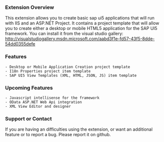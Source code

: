 ### Extension Overview
This extension allows you to create basic sap ui5 applications that will run with IIS and an ASP.NET Project. It contains a project template that will allow you to create either a desktop or mobile HTML5 application for the SAP UI5 framework. 
You can install it from the visual studio gallery:
http://visualstudiogallery.msdn.microsoft.com/aabd3f1e-fd57-43f5-8dde-54dd0355defe
### Features
```
- Desktop or Mobile Application Creation project template
- I18n Properties project item template
- SAP UI5 View Templates (XML, HTML, JSON, JS) item template
```

### Upcoming Features
```
- Javascript intellisense for the framework
- OData ASP.NET Web Api integration
- XML View Editor and designer
```
### Support or Contact
If you are having an difficulties using the extension, or want an additional feature or to report a bug.  Please report it on github.
